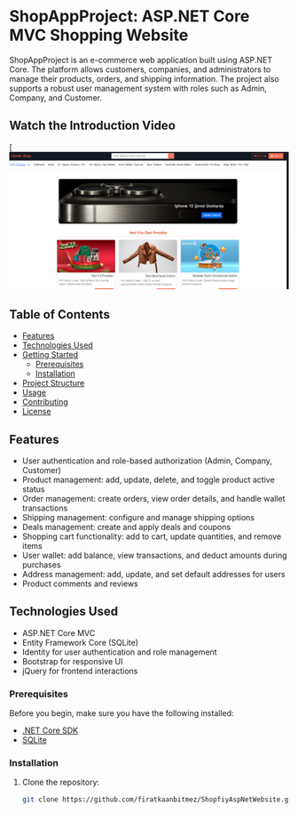 # ShopAppProject: ASP.NET Core MVC Shopping Website

ShopAppProject is an e-commerce web application built using ASP.NET Core. The platform allows customers, companies, and administrators to manage their products, orders, and shipping information. The project also supports a robust user management system with roles such as Admin, Company, and Customer.

## Watch the Introduction Video

[![Screenshot](./screenshot/screenshot.png)

## Table of Contents

- [Features](#features)
- [Technologies Used](#technologies-used)
- [Getting Started](#getting-started)
  - [Prerequisites](#prerequisites)
  - [Installation](#installation)
- [Project Structure](#project-structure)
- [Usage](#usage)
- [Contributing](#contributing)
- [License](#license)

## Features

- User authentication and role-based authorization (Admin, Company, Customer)
- Product management: add, update, delete, and toggle product active status
- Order management: create orders, view order details, and handle wallet transactions
- Shipping management: configure and manage shipping options
- Deals management: create and apply deals and coupons
- Shopping cart functionality: add to cart, update quantities, and remove items
- User wallet: add balance, view transactions, and deduct amounts during purchases
- Address management: add, update, and set default addresses for users
- Product comments and reviews


## Technologies Used

- ASP.NET Core MVC
- Entity Framework Core (SQLite)
- Identity for user authentication and role management
- Bootstrap for responsive UI
- jQuery for frontend interactions

### Prerequisites

Before you begin, make sure you have the following installed:

- [.NET Core SDK](https://dotnet.microsoft.com/download)
- [SQLite](https://www.sqlite.org/download.html)

### Installation

1. Clone the repository:

   ```bash
   git clone https://github.com/firatkaanbitmez/ShopfiyAspNetWebsite.git
